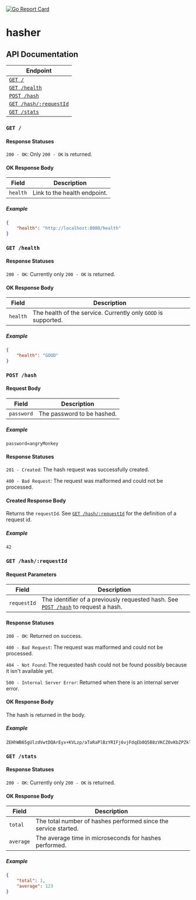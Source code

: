 [![Go Report Card](https://goreportcard.com/badge/myshkin5/hasher)](https://goreportcard.com/report/myshkin5/hasher)

# hasher

## API Documentation

Endpoint |
--- |
[`GET /`](#get-) |
[`GET /health`](#get-health) |
[`POST /hash`](#post-hash) |
[`GET /hash/:requestId`](#get-hashrequestid) |
[`GET /stats`](#get-stats) |

### `GET /`

#### Response Statuses

`200 - OK`: Only `200 - OK` is returned.

#### OK Response Body

Field | Description
--- | ---
`health` | Link to the health endpoint.

##### Example

```json
{
    "health": "http://localhost:8080/health"
}
```

### `GET /health`

#### Response Statuses

`200 - OK`: Currently only `200 - OK` is returned.

#### OK Response Body

Field | Description
--- | ---
`health` | The health of the service. Currently only `GOOD` is supported.

##### Example

```json
{
    "health": "GOOD"
}
```

### `POST /hash`

#### Request Body

Field | Description
--- | ---
`password` | The password to be hashed.

##### Example

```http request
password=angryMonkey
```

#### Response Statuses

`201 - Created`: The hash request was successfully created.

`400 - Bad Request`: The request was malformed and could not be processed.

#### Created Response Body

Returns the `requestId`. See [`GET /hash/:requestId`](#get-hashrequestid) for the definition of a request id.

##### Example

```
42
```

### `GET /hash/:requestId`

#### Request Parameters

Field | Description
--- | ---
`requestId` | The identifier of a previously requested hash. See [`POST /hash`](#post-hash) to request a hash.

#### Response Statuses

`200 - OK`: Returned on success.

`400 - Bad Request`: The request was malformed and could not be processed.

`404 - Not Found`: The requested hash could not be found possibly because it isn't available yet.

`500 - Internal Server Error`: Returned when there is an internal server error.

#### OK Response Body

The hash is returned in the body.

##### Example

```
ZEHhWB65gUlzdVwtDQArEyx+KVLzp/aTaRaPlBzYRIFj6vjFdqEb0Q5B8zVKCZ0vKbZPZklJz0Fd7su2A+gf7Q==
```

### `GET /stats`

#### Response Statuses

`200 - OK`: Currently only `200 - OK` is returned.

#### OK Response Body

Field | Description
--- | ---
`total` | The total number of hashes performed since the service started.
`average` | The average time in microseconds for hashes performed.

##### Example

```json
{
    "total": 1,
    "average": 123
}
```
